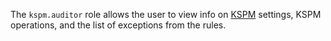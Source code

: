 The `kspm.auditor` role allows the user to view info on [KSPM](../../security-deck/concepts/kspm.md) settings, KSPM operations, and the list of exceptions from the rules.
